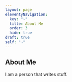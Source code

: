 ```yaml
---
layout: page
eleventyNavigation:
  key: "~"
  title: About Me
  order: 3
  hide: true
draft: true
self: "~"
---
```

## About Me

I am a person that writes stuff.
